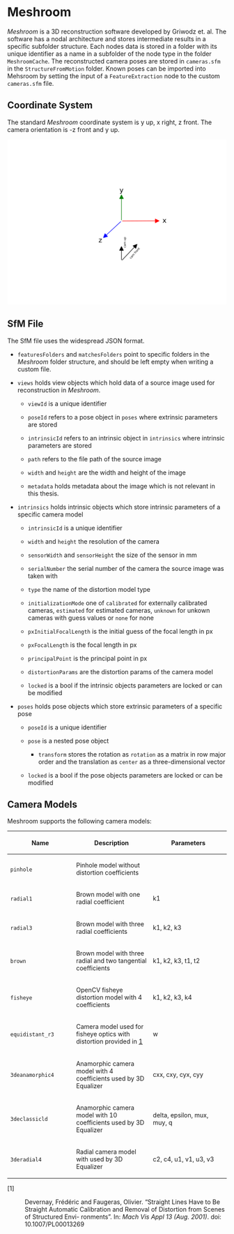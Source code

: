 # Meshroom

*Meshroom* is a 3D reconstruction software developed by Griwodz et. al.
The software has a nodal architecture and stores intermediate results in
a specific subfolder structure. Each nodes data is stored in a folder
with its unique identifier as a name in a subfolder of the node type in
the folder `MeshroomCache`. The reconstructed camera poses are stored
in `cameras.sfm` in the `StructureFromMotion` folder. Known poses
can be imported into Mehsroom by setting the input of a
`FeatureExtraction` node to the custom `cameras.sfm` file.

## Coordinate System

The standard *Meshroom* coordinate system is y up, x right, z front. The camera orientation is -z front and y up.



![image](./Meshrrom_coordinatesystem_cam-1.png)

## SfM File

The SfM file uses the widespread JSON format.


* `featuresFolders` and `matchesFolders` point to specific folders
in the *Meshroom* folder structure, and should be left empty when
writing a custom file.


* `views` holds view objects which hold data of a source image used
for reconstruction in *Meshroom*.


    * `viewId` is a unique identifier


    * `poseId` refers to a pose object in `poses` where extrinsic
parameters are stored


    * `intrinsicId` refers to an intrinsic object in `intrinsics`
where intrinsic parameters are stored


    * `path` refers to the file path of the source image


    * `width` and `height` are the width and height of the image


    * `metadata` holds metadata about the image which is not relevant
in this thesis.


* `intrinsics` holds intrinsic objects which store intrinsic
parameters of a specific camera model


    * `intrinsicId` is a unique identifier


    * `width` and `height` the resolution of the camera


    * `sensorWidth` and `sensorHeight` the size of the sensor in mm


    * `serialNumber` the serial number of the camera the source image
was taken with


    * `type` the name of the distortion model type


    * `initializationMode` one of `calibrated` for externally
calibrated cameras, `estimated` for estimated cameras,
`unknown` for unkown cameras with guess values or `none` for
none


    * `pxInitialFocalLength` is the initial guess of the focal length
in px


    * `pxFocalLength` is the focal length in px


    * `principalPoint` is the principal point in px


    * `distortionParams` are the distortion params of the camera model


    * `locked` is a bool if the intrinsic objects parameters are
locked or can be modified


* `poses` holds pose objects which store extrinsic parameters of a
specific pose


    * `poseId` is a unique identifier


    * `pose` is a nested pose object


        * `transform` stores the rotation as `rotation` as a matrix
in row major order and the translation as `center` as a
three-dimensional vector


    * `locked` is a bool if the pose objects parameters are locked or
can be modified

## Camera Models

Meshroom supports the following camera models:

<table class="docutils align-default"><colgroup><col style="width: 30%"> <col style="width: 35%"> <col style="width: 35%"></colgroup> 

<thead>

<tr class="row-odd">

<th class="head">

**Name**

</th>

<th class="head">

**Description**

</th>

<th class="head">

**Parameters**

</th>

</tr>

</thead>

<tbody>

<tr class="row-even">

<td>

`pinhole`

</td>

<td>

Pinhole model without distortion coefficients

</td>

<td></td>

</tr>

<tr class="row-odd">

<td>

`radial1`

</td>

<td>

Brown model with one radial coefficient

</td>

<td>

k1

</td>

</tr>

<tr class="row-even">

<td>

`radial3`

</td>

<td>

Brown model with three radial coefficients

</td>

<td>

k1, k2, k3

</td>

</tr>

<tr class="row-odd">

<td>

`brown`

</td>

<td>

Brown model with three radial and two tangential coefficients

</td>

<td>

k1, k2, k3, t1, t2

</td>

</tr>

<tr class="row-even">

<td>

`fisheye`

</td>

<td>

OpenCV fisheye distortion model with 4 coefficients

</td>

<td>

k1, k2, k3, k4

</td>

</tr>

<tr class="row-odd">

<td>

`equidistant_r3`

</td>

<td>

Camera model used for fisheye optics with distortion provided in [1](#id2)

</td>

<td>

w

</td>

</tr>

<tr class="row-even">

<td>

`3deanamorphic4`

</td>

<td>

Anamorphic camera model with 4 coefficients used by 3D Equalizer

</td>

<td>

cxx, cxy, cyx, cyy

</td>

</tr>

<tr class="row-odd">

<td>

`3declassicld`

</td>

<td>

Anamorphic camera model with 10 coefficients used by 3D Equalizer

</td>

<td>

delta, epsilon, mux, muy, q

</td>

</tr>

<tr class="row-even">

<td>

`3deradial4`

</td>

<td>

Radial camera model with used by 3D Equalizer

</td>

<td>

c2, c4, u1, v1, u3, v3

</td>

</tr>

</tbody>

</table>

<dl class="footnote brackets">

<dt class="label" id="id2"><span class="brackets">[1]</span></dt>

<dd>

Devernay, Frédéric and Faugeras, Olivier. “Straight Lines Have to Be Straight Automatic Calibration and Removal of Distortion from Scenes of Structured Envi- ronments”. In: _Mach Vis Appl 13 (Aug. 2001)_. doi: 10.1007/PL00013269

</dd>

</dl>
